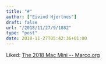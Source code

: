 ```yaml
---
title: "#"
author: ["Eivind Hjertnes"]
draft: false
url: "/2018/11/27/9/1882"
type: "post"
date: 2018-11-27T05:42:36+01:00
---
```


Liked: [The 2018 Mac
Mini -- Marco.org](https://marco.org/2018/11/06/mac-mini-2018-review)
